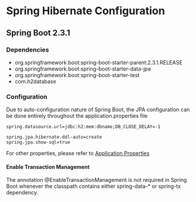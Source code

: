 # Spring Hibernate Configuration

## Spring Boot 2.3.1

### Dependencies

- org.springframework.boot:spring-boot-starter-parent:2.3.1.RELEASE
- org.springframework.boot:spring-boot-starter-data-jpa
- org.springframework.boot:spring-boot-starter-test
- com.h2database

### Configuration

Due to auto-configuration nature of Spring Boot, the JPA configuration can be done
entirely throughout the application.properties file

```properties
spring.datasource.url=jdbc:h2:mem:dbname;DB_CLOSE_DELAY=-1

spring.jpa.hibernate.ddl-auto=create
spring.jpa.show-sql=true
```

For other properties, please refer to [Application Properties](https://docs.spring.io/spring-boot/docs/current/reference/html/appendix-application-properties.html#data-properties)

#### Enable Transaction Management
The annotation @EnableTransactionManagement is not required in Spring Boot whenever
the classpath contains either spring-data-* or spring-tx dependency.
